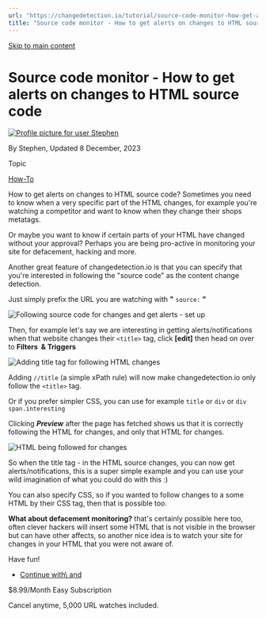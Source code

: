 ```yaml
---
url: "https://changedetection.io/tutorial/source-code-monitor-how-get-alerts-changes-html-source-code"
title: "Source code monitor - How to get alerts on changes to HTML source code | changedetection.io"
---
```


[Skip to main content](https://changedetection.io/tutorial/source-code-monitor-how-get-alerts-changes-html-source-code#main-content)

# Source code monitor - How to get alerts on changes to HTML source code

[![Profile picture for user Stephen](https://changedetection.io/sites/changedetection.io/files/styles/thumbnail/public/pictures/2023-08/stephen.png?itok=P4ZqxWgD)](https://changedetection.io/tech-writer/stephen)

By Stephen, Updated 8 December, 2023



Topic

[How-To](https://changedetection.io/topic/how)

How to get alerts on changes to HTML source code? Sometimes you need to know when a very specific part of the HTML changes, for example you're watching a competitor and want to know when they change their shops metatags.

Or maybe you want to know if certain parts of your HTML have changed without your approval? Perhaps you are being pro-active in monitoring your site for defacement, hacking and more.

Another great feature of changedetection.io is that you can specify that you're interested in following the "source code" as the content change detection.

Just simply prefix the URL you are watching with **"** `source:` **"**

![Following source code for changes and get alerts - set up](https://changedetection.io/sites/changedetection.io/files/inline-images/image_43.png)

Then, for example let's say we are interesting in getting alerts/notifications when that website changes their `<title>` tag, click **\[edit\]** then head on over to **Filters  & Triggers**

![Adding title tag for following HTML changes](https://changedetection.io/sites/changedetection.io/files/inline-images/image_46.png)

Adding `//title` (a simple xPath rule) will now make changedetection.io only follow the `<title>` tag.

Or if you prefer simpler CSS, you can use for example `title` or `div` or `div span.interesting`

Clicking _**Preview**_ after the page has fetched shows us that it is correctly following the HTML for changes, and only that HTML for changes.

![HTML being followed for changes](https://changedetection.io/sites/changedetection.io/files/inline-images/image_47.png)

So when the title tag - in the HTML source changes, you can now get alerts/notifications, this is a super simple example and you can use your wild imagination of what you could do with this :)

You can also specify CSS, so if you wanted to follow changes to a some HTML by their CSS tag, then that is possible too.

**What about defacement monitoring?** that's certainly possible here too, often clever hackers will insert some HTML that is not visible in the browser but can have other affects, so another nice idea is to watch your site for changes in your HTML that you were not aware of.

Have fun!

- [Continue with\\
    and](https://changedetection.io/checkout)

$8.99/Month Easy Subscription


Cancel anytime, 5,000 URL watches included.